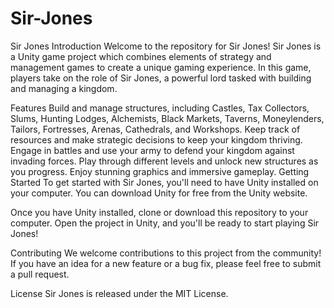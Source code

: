 # Sir-Jones 
Sir Jones
Introduction
Welcome to the repository for Sir Jones! Sir Jones is a Unity game project which combines elements of strategy and management games to create a unique gaming experience. In this game, players take on the role of Sir Jones, a powerful lord tasked with building and managing a kingdom.

Features
Build and manage structures, including Castles, Tax Collectors, Slums, Hunting Lodges, Alchemists, Black Markets, Taverns, Moneylenders, Tailors, Fortresses, Arenas, Cathedrals, and Workshops.
Keep track of resources and make strategic decisions to keep your kingdom thriving.
Engage in battles and use your army to defend your kingdom against invading forces.
Play through different levels and unlock new structures as you progress.
Enjoy stunning graphics and immersive gameplay.
Getting Started
To get started with Sir Jones, you'll need to have Unity installed on your computer. You can download Unity for free from the Unity website.

Once you have Unity installed, clone or download this repository to your computer. Open the project in Unity, and you'll be ready to start playing Sir Jones!

Contributing
We welcome contributions to this project from the community! If you have an idea for a new feature or a bug fix, please feel free to submit a pull request.

License
Sir Jones is released under the MIT License.